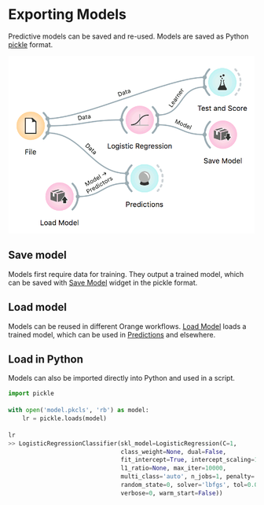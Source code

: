 # Exporting Models

Predictive models can be saved and re-used. Models are saved as Python [pickle](https://docs.python.org/3/library/pickle.html) format.

![](load-save-model.png)

## Save model

Models first require data for training. They output a trained model, which can be saved with [Save Model](../widgets/model/savemodel.md) widget in the pickle format.

## Load model

Models can be reused in different Orange workflows. [Load Model](../widgets/model/loadmodel.md) loads a trained model, which can be used in [Predictions](../widgets/evaluate/predictions.md) and elsewhere.

## Load in Python

Models can also be imported directly into Python and used in a script.

```python
import pickle

with open('model.pkcls', 'rb') as model:
    lr = pickle.loads(model)

lr
>> LogisticRegressionClassifier(skl_model=LogisticRegression(C=1,
                                class_weight=None, dual=False, 
                                fit_intercept=True, intercept_scaling=1.0, 
                                l1_ratio=None, max_iter=10000, 
                                multi_class='auto', n_jobs=1, penalty='l2', 
                                random_state=0, solver='lbfgs', tol=0.0001, 
                                verbose=0, warm_start=False))
```
